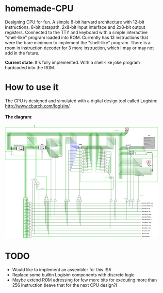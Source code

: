 # homemade-CPU
Designing CPU for fun. A simple 8-bit harvard architecture with 12-bit instructions, 8-bit datapath, 2x8-bit input interface and 2x8-bit output registers. Connected to the TTY and keyboard with a simple interactive "shell-like" program loaded into ROM. Currently has 13 instructions that were the bare minimum to implement the "shell-like" program. There is a room in instruction decoder for 3 more instruction, which I may or may not add in the future.

**Current state**: It's fully implemented. With a shell-like joke program hardcoded into the ROM.

# How to use it
The CPU is designed and simulated with a digital design tool called Logisim:
http://www.cburch.com/logisim/


#### The diagram:
![Schematic](/CPU_schematic.png "Schematic")

# TODO
* Would like to implement an assembler for this ISA
* Replace some builtin Logisim components with discrete logic
* Maybe extend ROM adressing for few more bits for executing more than 256 instruction (leave that for the next CPU design?)
